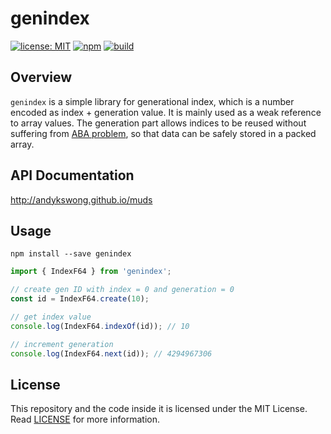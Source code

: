 # genindex

[![license: MIT](https://img.shields.io/badge/License-MIT-yellow.svg)](./LICENSE)
[![npm](https://img.shields.io/npm/v/genindex.svg)](https://www.npmjs.com/package/genindex)
[![build](https://github.com/andykswong/muds/actions/workflows/build.yaml/badge.svg)](https://github.com/andykswong/muds/actions/workflows/build.yaml)

## Overview
`genindex` is a simple library for generational index, which is a number encoded as index + generation value. It is mainly used as a weak reference to array values. The generation part allows indices to be reused without suffering from [ABA problem](https://en.wikipedia.org/wiki/ABA_problem), so that data can be safely stored in a packed array.

## API Documentation
http://andykswong.github.io/muds

## Usage
```shell
npm install --save genindex
```
```javascript
import { IndexF64 } from 'genindex';

// create gen ID with index = 0 and generation = 0
const id = IndexF64.create(10);

// get index value
console.log(IndexF64.indexOf(id)); // 10

// increment generation
console.log(IndexF64.next(id)); // 4294967306

```

## License
This repository and the code inside it is licensed under the MIT License. Read [LICENSE](./LICENSE) for more information.
